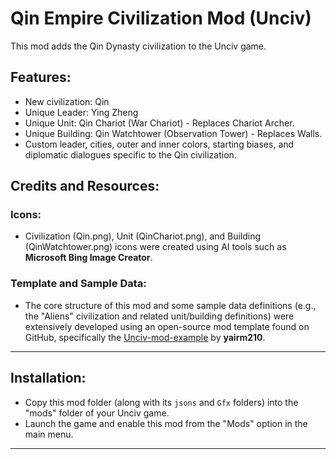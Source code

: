 # Qin Empire Civilization Mod (Unciv)

This mod adds the Qin Dynasty civilization to the Unciv game.

## Features:
* New civilization: Qin
* Unique Leader: Ying Zheng
* Unique Unit: Qin Chariot (War Chariot) - Replaces Chariot Archer.
* Unique Building: Qin Watchtower (Observation Tower) - Replaces Walls.
* Custom leader, cities, outer and inner colors, starting biases, and diplomatic dialogues specific to the Qin civilization.

## Credits and Resources:

### Icons:
* Civilization (Qin.png), Unit (QinChariot.png), and Building (QinWatchtower.png) icons were created using AI tools such as **Microsoft Bing Image Creator**.

### Template and Sample Data:
* The core structure of this mod and some sample data definitions (e.g., the "Aliens" civilization and related unit/building definitions) were extensively developed using an open-source mod template found on GitHub, specifically the [Unciv-mod-example](https://github.com/yairm210/Unciv-mod-example) by **yairm210**.

---

## Installation:
* Copy this mod folder (along with its `jsons` and `Gfx` folders) into the "mods" folder of your Unciv game.
* Launch the game and enable this mod from the "Mods" option in the main menu.

---